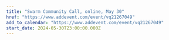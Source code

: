 ```yaml
---
title: "Swarm Community Call, online, May 30"
href: "https://www.addevent.com/event/vq21267049"
add_to_calendar: "https://www.addevent.com/event/vq21267049"
start_date: 2024-05-30T23:00:00.000Z
---
```

